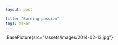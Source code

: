 ```yaml
---
layout: post

title: "Burning passion"
tags: maker
---
```


:BasePicture{src="/assets/images/2014-02-13.jpg"}

<!--more-->
